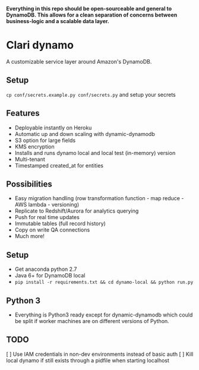 **Everything in this repo should be open-sourceable and general to DynamoDB.
This allows for a clean separation of concerns between business-logic and
a scalable data layer.**

# Clari dynamo
A customizable service layer around Amazon's DynamoDB.
 
## Setup
`cp conf/secrets.example.py conf/secrets.py` and setup your secrets

## Features
- Deployable instantly on Heroku
- Automatic up and down scaling with dynamic-dynamodb 
- S3 option for large fields
- KMS encryption
- Installs and runs dynamo local and local test (in-memory) version
- Multi-tenant
- Timestamped created_at for entities

## Possibilities
- Easy migration handling (row transformation function - map reduce - AWS lambda - versioning)
- Replicate to Redshift/Aurora for analytics querying
- Push for real time updates
- Immutable tables (full record history)
- Copy on write QA connections
- Much more!

## Setup
- Get anaconda python 2.7
- Java 6+ for DynamoDB local
- `pip install -r requirements.txt && cd dynamo-local && python run.py`

## Python 3
- Everything is Python3 ready except for dynamic-dynamodb which could be split
  if worker machines are on different versions of Python. 
  
  
## TODO
[ ] Use IAM credentials in non-dev environments instead of basic auth
[ ] Kill local dynamo if still exists through a pidfile when starting localhost 
